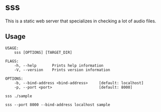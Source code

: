 # sss

This is a static web server that specializes in checking a lot of audio files.

## Usage

```
USAGE:
    sss [OPTIONS] [TARGET_DIR]

FLAGS:
    -h, --help       Prints help information
    -V, --version    Prints version information

OPTIONS:
    -b, --bind-address <bind-address>     [default: localhost]
    -p, --port <port>                     [default: 8000]
```

```
sss ./sample
```

```
sss --port 8000 --bind-address localhost sample
```